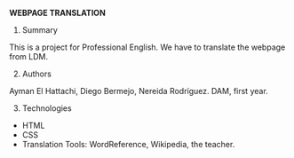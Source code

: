 **WEBPAGE TRANSLATION**

1. Summary

This is a project for Professional English. We have to translate the webpage from LDM.

2. Authors

Ayman El Hattachi, Diego Bermejo, Nereida Rodríguez. DAM, first year.

3. Technologies

- HTML
- CSS
- Translation Tools: WordReference, Wikipedia, the teacher.
